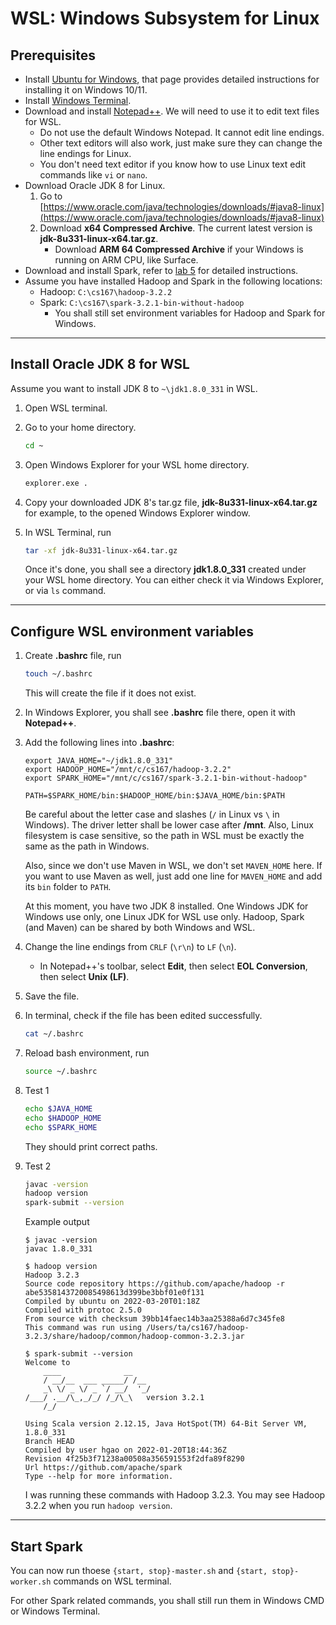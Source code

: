 # WSL: Windows Subsystem for Linux

## Prerequisites

* Install [Ubuntu for Windows](https://ubuntu.com/wsl), that page provides detailed instructions for installing it on Windows 10/11.
* Install [Windows Terminal](https://apps.microsoft.com/store/detail/windows-terminal/9N0DX20HK701?hl=en-us&gl=US).
* Download and install [Notepad++](https://notepad-plus-plus.org/downloads/). We will need to use it to edit text files for WSL.
  * Do not use the default Windows Notepad. It cannot edit line endings.
  * Other text editors will also work, just make sure they can change the line endings for Linux.
  * You don't need text editor if you know how to use Linux text edit commands like `vi` or `nano`.
* Download Oracle JDK 8 for Linux.
  1. Go to [https://www.oracle.com/java/technologies/downloads/#java8-linux](https://www.oracle.com/java/technologies/downloads/#java8-linux)
  2. Download **x64 Compressed Archive**. The current latest version is **jdk-8u331-linux-x64.tar.gz**.
      * Download **ARM 64 Compressed Archive** if your Windows is running on ARM CPU, like Surface.
* Download and install Spark, refer to [lab 5](./CS167-Lab5.md) for detailed instructions.
* Assume you have installed Hadoop and Spark in the following locations:
  * Hadoop: `C:\cs167\hadoop-3.2.2`
  * Spark: `C:\cs167\spark-3.2.1-bin-without-hadoop`
    * You shall still set environment variables for Hadoop and Spark for Windows.

---

## Install Oracle JDK 8 for WSL

Assume you want to install JDK 8 to `~\jdk1.8.0_331` in WSL.

1. Open WSL terminal.
2. Go to your home directory.

    ```bash
    cd ~
    ```

3. Open Windows Explorer for your WSL home directory.

    ```bash
    explorer.exe .
    ```

4. Copy your downloaded JDK 8's tar.gz file, **jdk-8u331-linux-x64.tar.gz** for example, to the opened Windows Explorer window.

5. In WSL Terminal, run

    ```bash
    tar -xf jdk-8u331-linux-x64.tar.gz
    ```

    Once it's done, you shall see a directory **jdk1.8.0_331** created under your WSL home directory. You can either check it via Windows Explorer, or via `ls` command.

---

## Configure WSL environment variables

1. Create **.bashrc** file, run

    ```bash
    touch ~/.bashrc
    ```

    This will create the file if it does not exist.

2. In Windows Explorer, you shall see **.bashrc** file there, open it with **Notepad++**.

3. Add the following lines into **.bashrc**:

    ```text
    export JAVA_HOME="~/jdk1.8.0_331"
    export HADOOP_HOME="/mnt/c/cs167/hadoop-3.2.2"
    export SPARK_HOME="/mnt/c/cs167/spark-3.2.1-bin-without-hadoop"

    PATH=$SPARK_HOME/bin:$HADOOP_HOME/bin:$JAVA_HOME/bin:$PATH
    ```

    Be careful about the letter case and slashes (`/` in Linux vs `\` in Windows). The driver letter shall be lower case after **/mnt**. Also, Linux filesystem is case sensitive, so the path in WSL must be exactly the same as the path in Windows.

    Also, since we don't use Maven in WSL, we don't set `MAVEN_HOME` here. If you want to use Maven as well, just add one line for `MAVEN_HOME` and add its `bin` folder to `PATH`.

    At this moment, you have two JDK 8 installed. One Windows JDK for Windows use only, one Linux JDK for WSL use only. Hadoop, Spark (and Maven) can be shared by both Windows and WSL.

4. Change the line endings from `CRLF` (`\r\n`) to `LF` (`\n`).
    * In Notepad++'s toolbar, select **Edit**, then select **EOL Conversion**, then select **Unix (LF)**.

5. Save the file.

6. In terminal, check if the file has been edited successfully.

    ```bash
    cat ~/.bashrc
    ```

7. Reload bash environment, run

    ```bash
    source ~/.bashrc
    ```

8. Test 1

    ```bash
    echo $JAVA_HOME
    echo $HADOOP_HOME
    echo $SPARK_HOME
    ```

    They should print correct paths.

9. Test 2

    ```bash
    javac -version
    hadoop version
    spark-submit --version
    ```

    Example output

    ```console
    $ javac -version
    javac 1.8.0_331

    $ hadoop version
    Hadoop 3.2.3
    Source code repository https://github.com/apache/hadoop -r abe5358143720085498613d399be3bbf01e0f131
    Compiled by ubuntu on 2022-03-20T01:18Z
    Compiled with protoc 2.5.0
    From source with checksum 39bb14faec14b3aa25388a6d7c345fe8
    This command was run using /Users/ta/cs167/hadoop-3.2.3/share/hadoop/common/hadoop-common-3.2.3.jar

    $ spark-submit --version
    Welcome to
        ____              __
        / __/__  ___ _____/ /__
        _\ \/ _ \/ _ `/ __/  '_/
    /___/ .__/\_,_/_/ /_/\_\   version 3.2.1
        /_/
                            
    Using Scala version 2.12.15, Java HotSpot(TM) 64-Bit Server VM, 1.8.0_331
    Branch HEAD
    Compiled by user hgao on 2022-01-20T18:44:36Z
    Revision 4f25b3f71238a00508a356591553f2dfa89f8290
    Url https://github.com/apache/spark
    Type --help for more information.    
    ```

    I was running these commands with Hadoop 3.2.3. You may see Hadoop 3.2.2 when you run `hadoop version`.

---

## Start Spark

You can now run thoese `{start, stop}-master.sh` and `{start, stop}-worker.sh` commands on WSL terminal.

For other Spark related commands, you shall still run them in Windows CMD or Windows Terminal.
